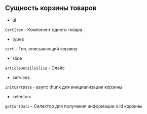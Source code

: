 ## Сущность корзины товаров


- ui

`CartItem` - Компонент одного товара 

- types

`cart` - Тип, описывающий корзину

- slice

`articleDetailsSlice` - Слайс

- services 

`initCartData` - async thunk для инициализации корзины

- selectors

`getCartData` - Селектор для получения информации о id корзины
